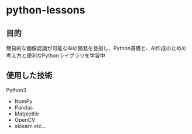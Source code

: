 # python-lessons

## 目的

簡易的な画像認識が可能なAIの開発を目指し、Python基礎と、AI作成のための考え方と便利なPythonライブラリを学習中  

## 使用した技術

Python3

- NumPy
- Pandas
- Matplotlib
- OpenCV
- sklearn etc...
